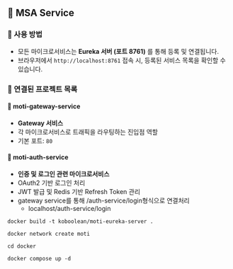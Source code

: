 ## 🧩 MSA Service

### 🔧 사용 방법
- 모든 마이크로서비스는 **Eureka 서버 (포트 8761)** 를 통해 등록 및 연결됩니다.
- 브라우저에서 `http://localhost:8761` 접속 시, 등록된 서비스 목록을 확인할 수 있습니다.

### 📌 연결된 프로젝트 목록

#### 🚪 moti-gateway-service
- **Gateway 서비스**
- 각 마이크로서비스로 트래픽을 라우팅하는 진입점 역할
- 기본 포트: `80`

#### 🔐 moti-auth-service
- **인증 및 로그인 관련 마이크로서비스**
- OAuth2 기반 로그인 처리
- JWT 발급 및 Redis 기반 Refresh Token 관리
- gateway service를 통해 /auth-service/login형식으로 연결처리
  - localhost/auth-service/login

```shell
docker build -t koboolean/moti-eureka-server .

docker network create moti

cd docker

docker compose up -d
```

